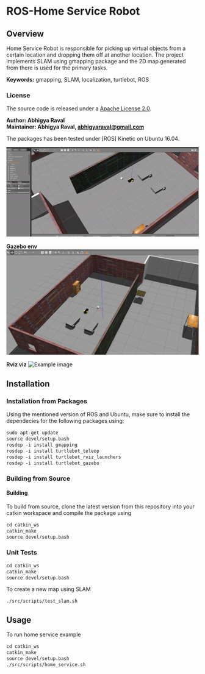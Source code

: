 # ROS-Home Service Robot

## Overview
Home Service Robot is responsible for picking up virtual objects from a certain location and dropping them off at another location. The project implements SLAM using gmapping package and the 2D map generated from there is used for the primary tasks.


**Keywords:** gmapping, SLAM, localization, turtlebot, ROS


### License

The source code is released under a [Apache License 2.0](/LICENSE).

**Author: Abhigya Raval<br />
Maintainer: Abhigya Raval, abhigyaraval@gmail.com**

The packages has been tested under [ROS] Kinetic on Ubuntu 16.04.



![Example image](docs/action.gif)

**Gazebo env**
![Example image](docs/gazebo_preview.png)

**Rviz viz**
![Example image](docs/rviz_preview.png)



## Installation

### Installation from Packages

Using the mentioned version of ROS and Ubuntu, make sure to install the dependecies for the following packages using:

<!-- Or better, use `rosdep`: -->
```
sudo apt-get update
source devel/setup.bash
rosdep -i install gmapping
rosdep -i install turtlebot_teleop
rosdep -i install turtlebot_rviz_launchers
rosdep -i install turtlebot_gazebo
```
### Building from Source

<!-- #### Dependencies

- [Robot Operating System (ROS)](http://wiki.ros.org) (middleware for robotics),
- [Eigen] (linear algebra library)

	sudo rosdep install --from-paths src -->

#### Building

To build from source, clone the latest version from this repository into your catkin workspace and compile the package using
```
cd catkin_ws
catkin_make
source devel/setup.bash
```
<!-- ### Running in Docker

Docker is a great way to run an application with all dependencies and libraries bundles together.
Make sure to [install Docker](https://docs.docker.com/get-docker/) first.

First, spin up a simple container:

	docker run -ti --rm --name ros-container ros:noetic bash

This downloads the `ros:noetic` image from the Docker Hub, indicates that it requires an interactive terminal (`-t, -i`), gives it a name (`--name`), removes it after you exit the container (`--rm`) and runs a command (`bash`).

Now, create a catkin workspace, clone the package, build it, done!

	apt-get update && apt-get install -y git
	mkdir -p /ws/src && cd /ws/src
	git clone https://github.com/leggedrobotics/ros_best_practices.git
	cd ..
	rosdep install --from-path src
	catkin_make
	source devel/setup.bash
	roslaunch ros_package_template ros_package_template.launch -->

### Unit Tests

```
cd catkin_ws
catkin_make
source devel/setup.bash
```
To create a new map using SLAM

	./src/scripts/test_slam.sh


<!-- ### Static code analysis

Run the static code analysis with

	catkin_make roslint_ros_package_template -->

## Usage

To run home service example

```
cd catkin_ws
catkin_make
source devel/setup.bash
./src/scripts/home_service.sh
```
